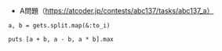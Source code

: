 - A問題（https://atcoder.jp/contests/abc137/tasks/abc137_a）

```
a, b = gets.split.map(&:to_i)

puts [a + b, a - b, a * b].max
```
